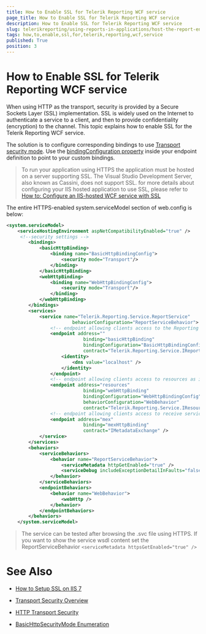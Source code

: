 ```yaml
---
title: How to Enable SSL for Telerik Reporting WCF service
page_title: How to Enable SSL for Telerik Reporting WCF service 
description: How to Enable SSL for Telerik Reporting WCF service
slug: telerikreporting/using-reports-in-applications/host-the-report-engine-remotely/telerik-reporting-wcf-service/how-to-enable-ssl-for-telerik-reporting-wcf-service
tags: how,to,enable,ssl,for,telerik,reporting,wcf,service
published: True
position: 3
---
```


# How to Enable SSL for Telerik Reporting WCF service

When using HTTP as the transport, security is provided by a Secure Sockets Layer (SSL) implementation. SSL is widely used on the Internet to authenticate a service to a client, and then to provide confidentiality (encryption) to the channel. This topic explains how to enable SSL for the Telerik Reporting WCF service.

The solution is to configure corresponding bindings to use [Transport security mode](http://msdn.microsoft.com/en-us/library/ms729700(v=vs.110).aspx). Use the [bindingConfiguration property](http://msdn.microsoft.com/en-us/library/system.servicemodel.configuration.serviceendpointelement.bindingconfiguration.aspx) inside your endpoint definition to point to your custom bindings. 

> To run your application using HTTPS the application must be hosted on a server supporting SSL. The Visual Studio Development Server, also known as Cassini, does not support SSL. for more details about configuring your IIS hosted application to use SSL, please refer to [How to: Configure an IIS-hosted WCF service with SSL](http://msdn.microsoft.com/en-us/library/hh556232(v=vs.110).aspx) 

The entire HTTPS-enabled system.serviceModel section of web.config is below: 
    
````XML
<system.serviceModel>
    <serviceHostingEnvironment aspNetCompatibilityEnabled="true" />
     <!--security settings -->
        <bindings>
            <basicHttpBinding>
                <binding name="BasicHttpBindingConfig">
                    <security mode="Transport"/>
                </binding>
            </basicHttpBinding>
            <webHttpBinding>
                <binding name="WebHttpBindingConfig">
                    <security mode="Transport"/>
                </binding>
            </webHttpBinding>
        </bindings>
        <services>
            <service name="Telerik.Reporting.Service.ReportService"
                        behaviorConfiguration="ReportServiceBehavior">
				<!-- endpoint allowing clients access to the Reporting WCF service -->
                <endpoint address=""
                            binding="basicHttpBinding"
                            bindingConfiguration="BasicHttpBindingConfig"
                            contract="Telerik.Reporting.Service.IReportService">
                    <identity>
                        <dns value="localhost" />
                    </identity>
                </endpoint>
				<!-- endpoint allowing clients access to resources as images -->
                <endpoint address="resources"
                            binding="webHttpBinding"
                            bindingConfiguration="WebHttpBindingConfig"
                            behaviorConfiguration="WebBehavior"
                            contract="Telerik.Reporting.Service.IResourceService"/>
				<!-- endpoint allowing clients access to receive service's metadata via SOAP messages -->
                <endpoint address="mex"
                            binding="mexHttpBinding"
                            contract="IMetadataExchange" />
            </service>
        </services>
        <behaviors>
            <serviceBehaviors>
                <behavior name="ReportServiceBehavior">
                    <serviceMetadata httpGetEnabled="true" />
                    <serviceDebug includeExceptionDetailInFaults="false" />
                </behavior>
            </serviceBehaviors>
            <endpointBehaviors>
                <behavior name="WebBehavior">
                    <webHttp />
                </behavior>
            </endpointBehaviors>
        </behaviors>
    </system.serviceModel>
````

> The service can be tested after browsing the .svc file using HTTPS. If you want to show the service wsdl content set the ReportServiceBehavior `<serviceMetadata httpsGetEnabled="true" />` 

# See Also

* [How to Setup SSL on IIS 7](http://learn.iis.net/page.aspx/144/how-to-setup-ssl-on-iis-70/) 

* [Transport Security Overview](http://msdn.microsoft.com/en-us/library/ms729700.aspx) 

* [HTTP Transport Security](http://msdn.microsoft.com/en-us/library/ms734679.aspx) 

* [BasicHttpSecurityMode Enumeration](http://msdn.microsoft.com/en-us/library/system.servicemodel.basichttpsecuritymode.aspx)

